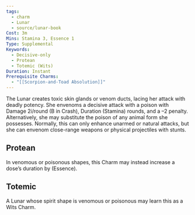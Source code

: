 ```yaml
---
tags:
  - charm
  - Lunar
  - source/lunar-book
Cost: 3m
Mins: Stamina 3, Essence 1
Type: Supplemental
Keywords:
  - Decisive-only
  - Protean
  - Totemic (Wits)
Duration: Instant
Prerequisite Charms:
  - "[[Scorpion-and-Toad Absolution]]"
---
```

The Lunar creates toxic skin glands or venom ducts, lacing her attack with deadly potency. She envenoms a decisive attack with a poison with Damage 2i/round (B in Crash), Duration (Stamina) rounds, and a –2 penalty. Alternatively, she may substitute the poison of any animal form she possesses. Normally, this can only enhance unarmed or natural attacks, but she can envenom close-range weapons or physical projectiles with stunts. 
## Protean 

In venomous or poisonous shapes, this Charm may instead increase a dose’s duration by (Essence). 
## Totemic 

A Lunar whose spirit shape is venomous or poisonous may learn this as a Wits Charm.